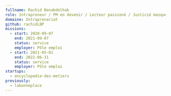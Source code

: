 ```yaml
---
fullname: Rachid Benabdelhak
role: Intrapreneur / PM en devenir / Lecteur passioné / Justicié masqué sauveur de chats la nuit
domaine: Intraprenariat
github: rachidLBP
missions:
  - start: 2020-09-07
    end: 2021-09-07
    status: service
    employer: Pôle emploi
  - start: 2021-05-01
    end: 2022-06-31
    status: service
    employer: Pôle emploi
startups:
  - encyclopedie-des-metiers
previously:
  - labonneplace
---
```

